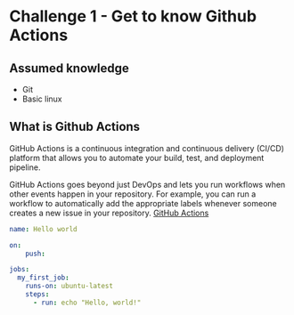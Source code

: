 # Challenge 1 - Get to know Github Actions

## Assumed knowledge

* Git
* Basic linux

## What is Github Actions

GitHub Actions is a continuous integration and continuous delivery (CI/CD) platform that allows you to automate your build, test, and deployment pipeline.


GitHub Actions goes beyond just DevOps and lets you run workflows when other events happen in your repository. For example, you can run a workflow to automatically add the appropriate labels whenever someone creates a new issue in your repository. [GitHub Actions](https://docs.github.com/en/actions/learn-github-actions/understanding-github-actions)


```yaml
name: Hello world

on:
    push:

jobs:
  my_first_job:
    runs-on: ubuntu-latest
    steps:
      - run: echo "Hello, world!"

```

